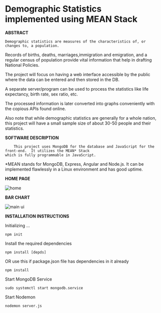 # Demographic Statistics implemented using MEAN Stack 

**ABSTRACT**

	Demographic statistics are measures of the characteristics of, or changes to, a population.

Records of births, deaths, marriages,immigration and emigration, and a regular census of population provide vital information that help in drafting National Policies.

The project will focus on having a web interface accessible by the public where the data can be entered and then stored in the DB.

A separate server/program can be used to process the statistics like life expectancy, birth rate, sex ratio, etc.

The processed information is later converted into graphs conveniently with the copious APIs found online.

Also note that while demographic statistics are generally for a whole nation, this project will have a small sample size of about 30-50 people and their statistics.


**SOFTWARE DESCRIPTION**

		This project uses MongoDB for the database and JavaScript for the front-end.  It utilizes the MEAN* Stack
    which is fully programmable in JavaScript.

*MEAN stands for MongoDB, Express, Angular and Node.js. It can be implemented flawlessly in a Linux environment and has good uptime.


**HOME PAGE**


![home](https://user-images.githubusercontent.com/17880433/47487621-67848c00-d860-11e8-9e3c-b2fb8e99cd43.png)


**BAR CHART**


![main ui](https://user-images.githubusercontent.com/17880433/47487715-93a00d00-d860-11e8-9e8f-231984b818f3.png)


**INSTALLATION INSTRUCTIONS**

Initializing ...

	npm init
	
Install the required dependencies

	npm install [depds]

OR use this if package.json file has dependencies in it already

	npm install 
	
	
Start MongoDB Service
	
	sudo systemctl start mongodb.service
	
Start Nodemon
	
	nodemon server.js
	
